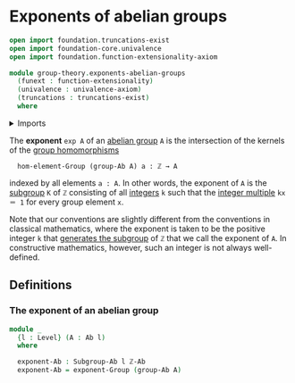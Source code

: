 # Exponents of abelian groups

```agda
open import foundation.truncations-exist
open import foundation-core.univalence
open import foundation.function-extensionality-axiom

module group-theory.exponents-abelian-groups
  (funext : function-extensionality)
  (univalence : univalence-axiom)
  (truncations : truncations-exist)
  where
```

<details><summary>Imports</summary>

```agda
open import elementary-number-theory.group-of-integers funext univalence truncations

open import foundation.universe-levels

open import group-theory.abelian-groups funext univalence truncations
open import group-theory.exponents-groups funext univalence truncations
open import group-theory.subgroups-abelian-groups funext univalence truncations
```

</details>

The **exponent** `exp A` of an [abelian group](group-theory.abelian-groups.md)
`A` is the intersection of the kernels of the
[group homomorphisms](group-theory.homomorphisms-groups.md)

```text
  hom-element-Group (group-Ab A) a : ℤ → A
```

indexed by all elements `a : A`. In other words, the exponent of `A` is the
[subgroup](group-theory.subgroups.md) `K` of `ℤ` consisting of all
[integers](elementary-number-theory.integers.md) `k` such that the
[integer multiple](group-theory.integer-multiples-of-elements-abelian-groups.md)
`kx ＝ 1` for every group element `x`.

Note that our conventions are slightly different from the conventions in
classical mathematics, where the exponent is taken to be the positive integer
`k` that
[generates the subgroup](group-theory.subgroups-generated-by-elements-groups.md)
of `ℤ` that we call the exponent of `A`. In constructive mathematics, however,
such an integer is not always well-defined.

## Definitions

### The exponent of an abelian group

```agda
module _
  {l : Level} (A : Ab l)
  where

  exponent-Ab : Subgroup-Ab l ℤ-Ab
  exponent-Ab = exponent-Group (group-Ab A)
```

